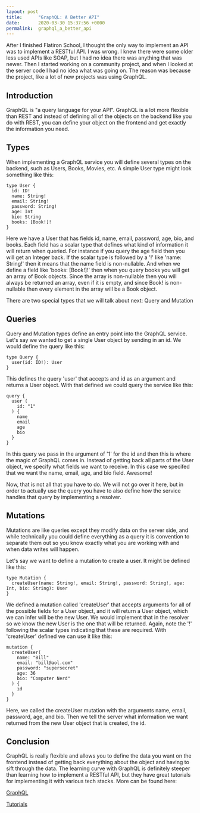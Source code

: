 ```yaml
---
layout: post
title:      "GraphQL: A Better API"
date:       2020-03-30 15:37:56 +0000
permalink:  graphql_a_better_api
---
```



After I finished Flatiron School, I thought the only way to implement an API was to implement a RESTful API. I was wrong. I knew there were some older less used APIs like SOAP, but I had no idea there was anything that was newer. Then I started working on a community project, and when I looked at the server code I had no idea what was going on. The reason was because the project, like a lot of new projects was using GraphQL.

## Introduction
GraphQL is "a query language for your API". GraphQL is a lot more flexible than REST and instead of defining all of the objects on the backend like you do with REST, you can define your object on the frontend and get exactly the information you need.

## Types
When implementing a GraphQL service you will define several types on the backend, such as Users, Books, Movies, etc. A simple User type might look something like this:
```
type User {
  id: ID!
  name: String!
  email: String!
  password: String!
  age: Int
  bio: String
  books: [Book!]!
}
```
Here we have a User that has fields id, name, email, password, age, bio, and books. Each field has a scalar type that defines what kind of information it will return when queried. For instance if you query the age field then you will get an Integer back. If the scalar type is followed by a '!' like 'name: String!' then it means that the name field is non-nullable. And when we define a field like 'books: [Book!]!' then when you query books you will get an array of Book objects. Since the array is non-nullable then you will always be returned an array, even if it is empty, and since Book! is non-nullable then every element in the array will be a Book object.

There are two special types that we will talk about next: Query and Mutation

## Queries
Query and Mutation types define an entry point into the GraphQL service. Let's say we wanted to get a single User object by sending in an id. We would define the query like this:
```
type Query {
  user(id: ID!): User
}
```
This defines the query 'user' that accepts and id as an argument and returns a User object. With that defined we could query the service like this:
```
query {
  user (
    id: "1"
  ) {
    name
    email
    age
    bio
  }
}
```
In this query we pass in the argument of '1' for the id and then this is where the magic of GraphQL comes in. Instead of getting back all parts of the User object, we specify what fields we want to receive. In this case we specifed that we want the name, email, age, and bio field. Awesome!

Now, that is not all that you have to do. We will not go over it here, but in order to actually use the query you have to also define how the service handles that query by implementing a resolver.

## Mutations
Mutations are like queries except they modify data on the server side, and while technically you could define everything as a query it is convention to separate them out so you know exactly what you are working with and when data writes will happen. 

Let's say we want to define a mutation to create a user. It might be defined like this:
```
type Mutation {
  createUser(name: String!, email: String!, password: String!, age: Int, bio: String): User
}
```
We defined a mutation called 'createUser' that accepts arguments for all of the possible fields for a User object, and it will return a User object, which we can infer will be the new User. We would implement that in the resolver so we know the new User is the one that will be returned. Again, note the '!' following the scalar types indicating that these are required. With 'createUser' defined we can use it like this:
```
mutation {
  createUser(
    name: "Bill"
    email: "bill@aol.com"
    password: "supersecret"
    age: 36
    bio: "Computer Nerd"
  ) {
    id
  }
}
```
Here, we called the createUser mutation with the arguments name, email, password, age, and bio. Then we tell the server what information we want returned from the new User object that is created, the id. 

## Conclusion
GraphQL is really flexible and allows you to define the data you want on the frontend instead of getting back everything about the object and having to sift through the data. The learning curve with GraphQL is definitely steeper than learning how to implement a RESTful API, but they have great tutorials for implementing it with various tech stacks. More can be found here:

[GraphQL](https://graphql.org/)

[Tutorials](https://www.howtographql.com/)

